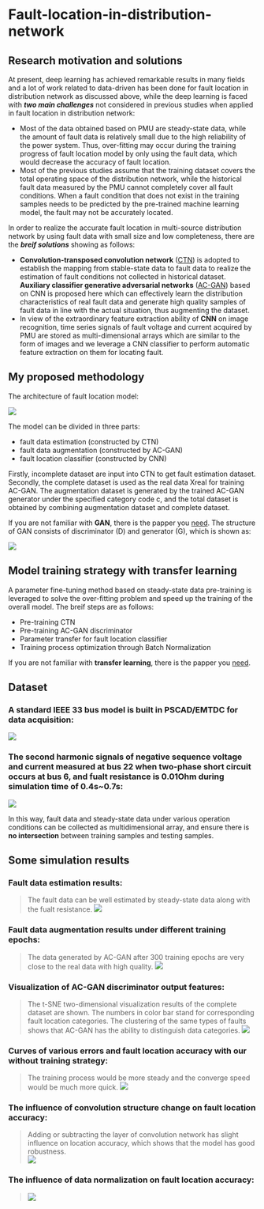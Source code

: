# Fault-location-in-distribution-network

## Research motivation and solutions<br>
At present, deep learning has achieved remarkable results in many fields and a lot of work related to data-driven has been done for fault location in distribution network as discussed above, while the deep learning is faced with ***two main challenges*** not considered in previous studies when applied in fault location in distribution network:<br>
* Most of the data obtained based on PMU are steady-state data, while the amount of fault data is relatively small due to the high reliability of the power system. Thus, over-fitting may occur during the  training progress of fault location model by only using the fault data, which would decrease the accuracy of fault location.<br>
* Most of the previous studies assume that the training dataset covers the total operating space of the distribution network, while the historical fault data measured by the PMU cannot completely cover all fault conditions. When a fault condition that does not exist in the training samples needs to be predicted by the pre-trained machine learning model, the fault may not be accurately located.<br>

In order to realize the accurate fault location in multi-source distribution network by using fault data with small size and low completeness, there are the ***breif solutions*** showing as follows:<br>
*	**Convolution-transposed convolution network** ([CTN](https://ieeexplore.ieee.org/stamp/stamp.jsp?tp=&arnumber=8618415)) is adopted to establish the mapping from stable-state data to fault data to realize the estimation of fault conditions not collected in historical dataset. **Auxiliary classifier generative adversarial networks** ([AC-GAN](https://arxiv.org/pdf/1610.09585.pdf)) based on CNN is proposed here which can effectively learn the distribution characteristics of real fault data and generate high quality samples of fault data in line with the actual situation, thus augmenting the dataset. <br>
*	In view of the extraordinary feature extraction ability of **CNN** on image recognition, time series signals of fault voltage and current acquired by PMU are stored as multi-dimensional arrays which are similar to the form of images and we leverage a CNN classifier to perform automatic feature extraction on them for locating fault. <br>

## My proposed methodology<br>
The architecture of fault location model:<br>

![](https://github.com/ZichaoMeng95/Fault-location-in-distribution-network/blob/master/images/Fault%20location%20model%20in%20distribution%20network.png) 

The model can be divided in three parts:

* fault data estimation (constructed by CTN)
* fault data augmentation (constructed by AC-GAN)
* fault location classifier (constructed by CNN)

Firstly, incomplete dataset are input into CTN to get fault estimation dataset.
Secondly, the complete dataset is used as the real data Xreal for training AC-GAN. The augmentation dataset is generated by the trained AC-GAN generator under the specified category code c, and the total dataset is obtained by combining augmentation dataset and  complete dataset.<br>

If you are not familiar with **GAN**, there is the papper you [need](https://arxiv.org/pdf/1406.2661.pdf). The structure of GAN consists of discriminator (D) and generator (G), which is shown as:<br>

![](https://github.com/ZichaoMeng95/Power-system-stability-assessment/blob/master/image/ac-gan%20arcitecture.png) 

## Model training strategy with transfer learning<br>
A parameter fine-tuning method based on steady-state data pre-training is leveraged to solve the over-fitting problem and speed up the training of the overall model. The breif steps are as follows:<br>
* Pre-training CTN
* Pre-training AC-GAN discriminator
* Parameter transfer for fault location classifier 
* Training process optimization through Batch Normalization

If you are not familiar with **transfer learning**, there is the papper you [need](https://ieeexplore.ieee.org/stamp/stamp.jsp?tp=&arnumber=5288526). 

## Dataset<br>
### A standard IEEE 33 bus model is built in PSCAD/EMTDC for data acquisition:<br>
![](https://github.com/ZichaoMeng95/Fault-location-in-distribution-network/blob/master/images/33-bus%20multi-source%20distribution%20network.png) 

### The second harmonic signals of negative sequence voltage and current measured at bus 22 when two-phase short circuit occurs at bus 6, and fualt resistance is 0.01Ohm during simulation time of 0.4s~0.7s:<br>
![](https://github.com/ZichaoMeng95/Fault-location-in-distribution-network/blob/master/images/Second%20harmonic%20signals%20of%20negative%20sequence%20voltage%20and%20current%20measured%20at%20bus%2022.png) 

In this way, fault data and steady-state data under various operation conditions can be collected as multidimensional array, and ensure there is **no intersection** between training samples and testing samples.<br>

## Some simulation results<br>
### Fault data estimation results:<br>
>The fault data can be well estimated by steady-state data along with the fualt resistance.
![](https://github.com/ZichaoMeng95/Fault-location-in-distribution-network/blob/master/images/Comparison%20of%20%20CTN%20fault%20data%20estimation%20results.png)<br>

### Fault data augmentation results under different training epochs:<br>
>The data generated by AC-GAN after 300 training epochs are very close to the real data with high quality.
![](https://github.com/ZichaoMeng95/Fault-location-in-distribution-network/blob/master/images/AC-GAN%20data%20generation%20results%20when%20C%3D1%20during%20training%20process.png)<br>
 
### Visualization of AC-GAN discriminator output features:<br>
>The t-SNE two-dimensional visualization results of the complete dataset are shown. The numbers in color bar stand for corresponding fault location categories. The clustering of the same types of faults shows that AC-GAN has the ability to distinguish data categories. 
![](https://github.com/ZichaoMeng95/Fault-location-in-distribution-network/blob/master/images/Visualization%20of%20discriminator%20output%20features%20of%20AC-GAN.png)<br>

### Curves of various errors and fault location accuracy with our without training strategy:<br>
>The training process would be more steady and the converge speed would be much more quick. 
![](https://github.com/ZichaoMeng95/Fault-location-in-distribution-network/blob/master/images/training%20strategy.png)<br>

### The influence of convolution structure change on fault location accuracy:<br>
>Adding or subtracting the layer of convolution network has slight influence on location accuracy, which shows that the model has good robustness. <br>
![](https://github.com/ZichaoMeng95/Fault-location-in-distribution-network/blob/master/images/structure%20change.png)<br>

### The influence of data normalization on fault location accuracy:<br>
>![](https://github.com/ZichaoMeng95/Fault-location-in-distribution-network/blob/master/images/normalization.png)

